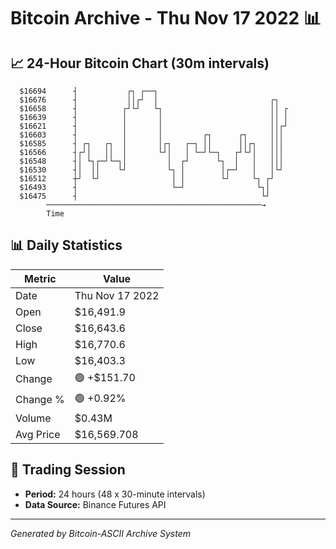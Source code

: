 # Bitcoin Archive - Thu Nov 17 2022 📊

## 📈 24-Hour Bitcoin Chart (30m intervals)

```
  $16694      ┤           ┌┐ ┌──┐                              
  $16676      ┤           ││┌┘  │                         ┌┐   
  $16658      ┤          ┌┘└┘   └┐                        ││ ┌ 
  $16639      ┤          │       │                        ││ │ 
  $16621      ┤          │       │                        ││┌┘ 
  $16603      ┤          │       │         ┌┐      ┌┐     │││  
  $16585      ┤ ┌┐   ┌┐  │       │┌┐   ┌─┐ ││      ││┌┐   │││  
  $16566      ┤┌┘│   ││  │       └┘│   │ └─┘└─┐   ┌┘└┘│   │││  
  $16548      ┤│ └┐┌─┘└─┐│         │  ┌┘      └┐  │   │   │││  
  $16530      ┤│  ││    └┘         └┐ │        │┌─┘   │   │└┘  
  $16512      ┼┘  └┘                │ │        └┘     └┐ ┌┘    
  $16493      ┤                     └─┘                └┐│     
  $16475      ┤                                         └┘     
        ────────────────────────────────────────────────→
        Time
```

## 📊 Daily Statistics

| Metric | Value |
|--------|-------|
| Date | Thu Nov 17 2022 |
| Open | $16,491.9 |
| Close | $16,643.6 |
| High | $16,770.6 |
| Low | $16,403.3 |
| Change | 🟢 +$151.70 |
| Change % | 🟢 +0.92% |
| Volume | $0.43M |
| Avg Price | $16,569.708 |

## 📅 Trading Session

- **Period:** 24 hours (48 x 30-minute intervals)
- **Data Source:** Binance Futures API

---
*Generated by Bitcoin-ASCII Archive System*
